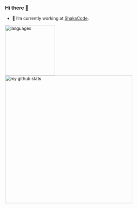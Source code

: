 ### Hi there 👋

- 🔭 I’m currently working at [ShakaCode](https://www.shakacode.com/).

<p>
    <img src="https://github-readme-stats.vercel.app/api/top-langs/?username=rubenochiavone&layout=compact" alt="languages" height="165">
    <img src="https://github-readme-stats.vercel.app/api?username=rubenochiavone&show_icons=true&layout=compact" alt="my github stats" width="420"/>&nbsp;
</p>

<!--
**rubenochiavone/rubenochiavone** is a ✨ _special_ ✨ repository because its `README.md` (this file) appears on your GitHub profile.

Here are some ideas to get you started:

- 🌱 I’m currently learning ...
- 👯 I’m looking to collaborate on ...
- 🤔 I’m looking for help with ...
- 💬 Ask me about ...
- 📫 How to reach me: ...
- 😄 Pronouns: ...
- ⚡ Fun fact: ...
-->
